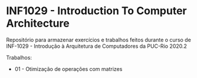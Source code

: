 # INF1029 - Introduction To Computer Architecture
Repositório para armazenar exercícios e trabalhos feitos durante o curso de INF-1029 - Introdução à Arquitetura de Computadores da PUC-Rio 2020.2

Trabalhos:

* 01 - Otimização de operações com matrizes
